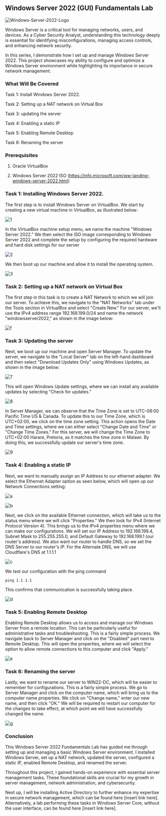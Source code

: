 ## Windows Server 2022 (GUI) Fundamentals Lab

![Windows-Server-2022-Logo](https://github.com/user-attachments/assets/6836444e-f032-441e-b319-720a43f5a740)

Windows Server is a critical tool for managing networks, users, and devices. As a Cyber Security Analyst, understanding this technology deeply is essential for identifying misconfigurations, managing access controls, and enhancing network security.

In this series, I demonstrate how I set up and manage Windows Server 2022. This project showcases my ability to configure and optimize a Windows Server environment while highlighting its importance in secure network management.

### What Will Be Covered
Task 1: Install Windows Server 2022.

Task 2: Setting up a NAT network on Virtual Box

Task 3: updating the server

Task 4: Enabling a static IP

Task 5: Enabling Remote Desktop

Task 6: Renaming the server

### Prerequisites
1. Oracle VirtualBox
  
2. Windows Server 2022 ISO (https://info.microsoft.com/ww-landing-windows-server-2022.html) 

### Task 1:  Installing Windows Server 2022.

The first step is to install Windows Server on VirtualBox. We start by creating a new virtual machine in VirtualBox, as illustrated below:

![1](https://github.com/user-attachments/assets/0a50d9c2-43b9-4f68-911b-569006c1f382)

In the VirtualBox machine setup menu, we name the machine "Windows Server 2022." We then select the ISO image corresponding to Windows Server 2022 and complete the setup by configuring the required hardware and hard disk settings for our server

![2](https://github.com/user-attachments/assets/f4eb3356-c698-493c-8786-f82ec0f6b782) 

We then boot up our machine and allow it to install the operating system. 

![3](https://github.com/user-attachments/assets/7bff187b-6faf-42d5-9306-778aa50ebf7e)

### Task 2: Setting up a NAT network on Virtual Box

The first step in this task is to create a NAT Network to which we will join our server. To achieve this, we navigate to the "NAT Networks" tab under the Tools section in VirtualBox and select "Create New." For our server, we'll use the IPv4 address range 192.168.199.0/24 and name the network "windowsserver2022," as shown in the image below:

![f](https://github.com/user-attachments/assets/685146b7-0a86-4b7b-90f8-e5a84b301946)

### Task 3: Updating the server

Next, we boot up our machine and open Server Manager. To update the server, we navigate to the "Local Server" tab on the left-hand dashboard and then select "Download Updates Only" using Windows Updates, as shown in the image below:

![7](https://github.com/user-attachments/assets/8c2a23b7-4f38-4cb5-85b0-65684b293575)

This will open Windows Update settings, where we can install any available updates by selecting "Check for updates."

![8](https://github.com/user-attachments/assets/93cc60f1-fd6f-410c-ae10-fbf5553e30d0) 

In Server Manager, we can observe that the Time Zone is set to UTC-08:00 Pacific Time US & Canada. To update this to our Time Zone, which is UTC+02:00, we click on the time zone setting. This action opens the Date and Time settings, where we can either select "Change Date and Time" or "Change Time Zones." For this server, we will change the Time Zone to UTC+02:00 Harare, Pretoria, as it matches the time zone in Malawi. By doing this, we successfully update our server's time zone.

![9](https://github.com/user-attachments/assets/360c30f2-b58b-4d16-a8c0-22cb251e27f8)

### Task 4: Enabling a static IP
Next, we want to manually assign an IP Address to our ethernet adapter. We select the Ethernet Adapter option as seen below, which will open up our Network Connections setting: 

![a](https://github.com/user-attachments/assets/7d45f0c0-1876-4d58-bfec-eb20e6ab6c31)

![b](https://github.com/user-attachments/assets/b9f730f1-7cf5-4caf-a6f4-8e8fe9bbebdc)

Next, we click on the available Ethernet connection, which will take us to the status menu where we will click "Properties." We then look for IPv4 (Internet Protocol Version 4). This brings us to the IPv4 properties menu where we can make our configurations. We will set our IP Address to 192.168.199.4, Subnet Mask to 255.255.255.0, and Default Gateway to 192.168.199.1 (our router's address). We also want our router to handle DNS, so we set the DNS Server to our router's IP. For the Alternate DNS, we will use Cloudflare's DNS at 1.1.1.1

![c](https://github.com/user-attachments/assets/592af476-164a-4a61-b539-768f8123dfb9)


We test our configuration with the ping command
``` tsql
ping 1.1.1.1
```
This confirms that communication is successfully taking place. 

![d](https://github.com/user-attachments/assets/2281af6d-2ab8-4647-86bc-bda00827a56f)

### Task 5: Enabling Remote Desktop

Enabling Remote Desktop allows us to access and manage our Windows Server from a remote location. This can be particularly useful for administrative tasks and troubleshooting.
This is a fairly simple process. We navigate back to Server Manager and click on the "Disabled" part next to Remote Desktop. This will open the properties, where we will select the option to allow remote connections to this computer and click "Apply."

![e](https://github.com/user-attachments/assets/8de5c352-5695-4dfd-9035-737b23fcdccd)

### Task 6: Renaming the server 

Lastly, we want to rename our server to WIN22-DC, which will be easier to remember for configurations. This is a fairly simple process. We go to Server Manager and click on the computer name, which will bring us to the computer name properties. We click on "Change name," enter our new name, and then click "OK." We will be required to restart our computer for the changes to take effect, at which point we will have successfully changed the name.

![g](https://github.com/user-attachments/assets/1521a435-e6f2-42b1-a411-2765cce26de0)

### Conclusion

This Windows Server 2022 Fundamentals Lab has guided me through setting up and managing a basic Windows Server environment. I installed Windows Server, set up a NAT network, updated the server, configured a static IP, enabled Remote Desktop, and renamed the server.

Throughout this project, I gained hands-on experience with essential server management tasks. These foundational skills are crucial for my growth in server management, network administration, and cybersecurity.

Next up, I will be installing Active Directory to further enhance my expertise in secure network management, which can be found here [insert link here]. Alternatively, a lab performing these tasks in Windows Server Core, without the user interface, can be found here [insert link here].
